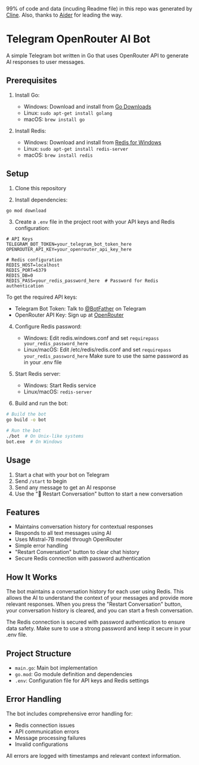 99% of code and data (incuding Readme file) in this repo was generated by [Cline](https://github.com/cline/cline). Also, thanks to [Aider](https://github.com/Aider-AI/aider) for leading the way.

# Telegram OpenRouter AI Bot

A simple Telegram bot written in Go that uses OpenRouter API to generate AI responses to user messages.

## Prerequisites

1. Install Go:
   - Windows: Download and install from [Go Downloads](https://golang.org/dl/)
   - Linux: `sudo apt-get install golang`
   - macOS: `brew install go`

2. Install Redis:
   - Windows: Download and install from [Redis for Windows](https://github.com/microsoftarchive/redis/releases)
   - Linux: `sudo apt-get install redis-server`
   - macOS: `brew install redis`

## Setup

1. Clone this repository

2. Install dependencies:
```bash
go mod download
```

3. Create a `.env` file in the project root with your API keys and Redis configuration:
```
# API Keys
TELEGRAM_BOT_TOKEN=your_telegram_bot_token_here
OPENROUTER_API_KEY=your_openrouter_api_key_here

# Redis configuration
REDIS_HOST=localhost
REDIS_PORT=6379
REDIS_DB=0
REDIS_PASS=your_redis_password_here  # Password for Redis authentication
```

To get the required API keys:
- Telegram Bot Token: Talk to [@BotFather](https://t.me/botfather) on Telegram
- OpenRouter API Key: Sign up at [OpenRouter](https://openrouter.ai/)

4. Configure Redis password:
   - Windows: Edit redis.windows.conf and set `requirepass your_redis_password_here`
   - Linux/macOS: Edit /etc/redis/redis.conf and set `requirepass your_redis_password_here`
   Make sure to use the same password as in your .env file

5. Start Redis server:
   - Windows: Start Redis service
   - Linux/macOS: `redis-server`

6. Build and run the bot:
```bash
# Build the bot
go build -o bot

# Run the bot
./bot  # On Unix-like systems
bot.exe  # On Windows
```

## Usage

1. Start a chat with your bot on Telegram
2. Send `/start` to begin
3. Send any message to get an AI response
4. Use the "🔄 Restart Conversation" button to start a new conversation

## Features

- Maintains conversation history for contextual responses
- Responds to all text messages using AI
- Uses Mistral-7B model through OpenRouter
- Simple error handling
- "Restart Conversation" button to clear chat history
- Secure Redis connection with password authentication

## How It Works

The bot maintains a conversation history for each user using Redis. This allows the AI to understand the context of your messages and provide more relevant responses. When you press the "Restart Conversation" button, your conversation history is cleared, and you can start a fresh conversation.

The Redis connection is secured with password authentication to ensure data safety. Make sure to use a strong password and keep it secure in your .env file.

## Project Structure

- `main.go`: Main bot implementation
- `go.mod`: Go module definition and dependencies
- `.env`: Configuration file for API keys and Redis settings

## Error Handling

The bot includes comprehensive error handling for:
- Redis connection issues
- API communication errors
- Message processing failures
- Invalid configurations

All errors are logged with timestamps and relevant context information.
